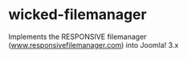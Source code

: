 # wicked-filemanager
Implements the RESPONSIVE filemanager (www.responsivefilemanager.com) into Joomla! 3.x
